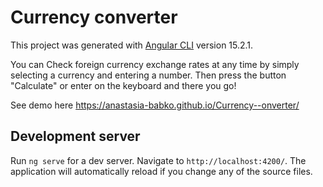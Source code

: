 # Currency converter

This project was generated with [Angular CLI](https://github.com/angular/angular-cli) version 15.2.1.

You can Check foreign currency exchange rates at any time by simply selecting a currency and entering a number. Then press the button "Calculate" or enter on the keyboard and there you go!

See demo here https://anastasia-babko.github.io/Currency--onverter/

## Development server

Run `ng serve` for a dev server. Navigate to `http://localhost:4200/`. The application will automatically reload if you change any of the source files.

